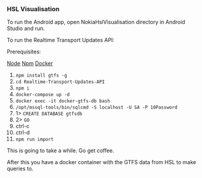 ### HSL Visualisation

To run the Android app, open NokiaHslVisualisation directory in Android Studio and run.

To run the Realtime Transport Updates API:

Prerequisites:

[Node](https://nodejs.org/en/)
[Npm](https://www.npmjs.com/)
[Docker](https://www.docker.com/products/docker-desktop)

1. `npm install gtfs -g`
2. `cd Realtime-Transport-Updates-API`
3. `npm i` 
4. `docker-compose up -d`
5. `docker exec -it docker-gtfs-db bash`
6. `/opt/mssql-tools/bin/sqlcmd -S localhost -U SA -P 10Password`
7. 1> `CREATE DATABASE gtfsdb`
8. 2> `GO`
9. ctrl-c 
10. ctrl-d
11. `npm run import`

This is going to take a while. Go get coffee.

After this you have a docker container with the GTFS data from HSL to make queries to.
